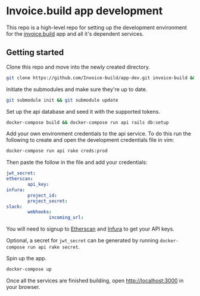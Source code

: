 # Invoice.build app development
This repo is a high-level repo for setting up the development environment for the [invoice.build](https://invoice.build) app and all it's dependent services.

## Getting started
Clone this repo and move into the newly created directory.
```bash
git clone https://github.com/Invoice-build/app-dev.git invoice-build && cd invoice-build
```

Initiate the submodules and make sure they're up to date.
```bash
git submodule init && git submodule update
```

Set up the api database and seed it with the supported tokens.
```bash
docker-compose build && docker-compose run api rails db:setup
```

Add your own environment credentials to the api service. To do this run the following to create and open the development credentials file in vim:
```bash
docker-compose run api rake creds:prod
```

Then paste the follow in the file and add your credentials:
```yaml
jwt_secret: 
etherscan:
        api_key: 
infura:
        project_id: 
        project_secret: 
slack:
        webhooks:
                incoming_url: 
```

You will need to signup to [Etherscan](https://etherscan.io/apis) and [Infura](https://infura.io/) to get your API keys.

Optional, a secret for `jwt_secret` can be generated by running `docker-compose run api rake secret`.

Spin up the app.
```bash
docker-compose up
```

Once all the services are finished building, open [http://localhost:3000](http://localhost:3000) in your browser.
